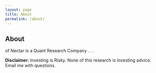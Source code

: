```yaml
---
layout: page
title: About
permalink: /about/
---
```


## About

of Nectar is a Quant Research Company
.
.
.

**Disclaimer:** Investing is Risky. None of this research is investing advice. Email me with questions. 